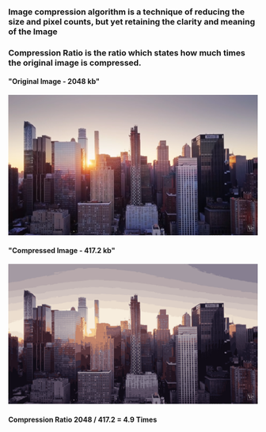 ### Image compression algorithm is a technique of reducing the size and pixel counts, but yet retaining the clarity and meaning of the Image 
### Compression Ratio is the ratio which states how much times the original image is compressed. 

#### "Original Image - 2048 kb"
![](https://github.com/MANISH007700/Image_Compression/blob/master/original_image/scene.png ) 
#### "Compressed Image - 417.2 kb"
![](https://github.com/MANISH007700/Image_Compression/blob/master/compressed_image/scene_compressed.png )
#### Compression Ratio 2048 / 417.2 = 4.9 Times
